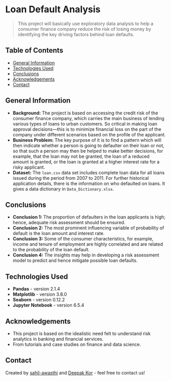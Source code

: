 ﻿
# Loan Default Analysis

> This project will basically use exploratory data analysis to help a consumer finance company reduce the risk of losing money by identifying the key driving factors behind loan defaults.

## Table of Contents

-   [General Information](#general-information)
-   [Technologies Used](#technologies-used)
-   [Conclusions](#conclusions)
-   [Acknowledgements](#acknowledgements)
-   [Contact](#contact)

## General Information

-   **Background:** The project is based on accessing the credit risk of the consumer finance company, which carries the main business of lending various types of loans to urban customers. So critical in making loan approval decisions—this is to minimize financial loss on the part of the company under different scenarios based on the profile of the applicant.
-   **Business Problem:** The key purpose of it is to find a pattern which will then indicate whether a person is going to defaulter on their loan or not, so that such a person may then be helped to make better decisions, for example, that the loan may not be granted, the loan of a reduced amount is granted, or the loan is granted at a higher interest rate for a risky applicant.
-   **Dataset:** The `loan.csv` data set includes complete loan data for all loans issued during the period from 2007 to 2011. For further historical application details, there is the information on who defaulted on loans. It gives a data dictionary in `Data_Dictionary.xlsx`.

## Conclusions

-   **Conclusion 1:** The proportion of defaulters in the loan applicants is high; hence, adequate risk assessment should be ensured.
-   **Conclusion 2:** The most prominent influencing variable of probability of default is the loan amount and interest rate.
-   **Conclusion 3:** Some of the consumer characteristics, for example, income and tenure of employment are highly correlated and are related to the probability of the loan default.
-   **Conclusion 4:** The insights may help in developing a risk assessment model to predict and hence mitigate possible loan defaults.

## Technologies Used

-   **Pandas** - version 2.1.4
-   **Matplotlib** - version 3.8.0
-   **Seaborn** - version 0.12.2
-   **Jupyter Notebook** - version 6.5.4

## Acknowledgements

-   This project is based on the idealistic need felt to understand risk analytics in banking and financial services.
-   From tutorials and case studies on finance and data science.

## Contact

Created by [sahil-awasthi](https://github.com/sahil-awasthi) and [Deepak Kor](https://github.com/sahil-awasthi) - feel free to contact us!
